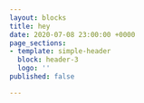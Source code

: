 ```yaml
---
layout: blocks
title: hey
date: 2020-07-08 23:00:00 +0000
page_sections:
- template: simple-header
  block: header-3
  logo: ''
published: false

---
```

